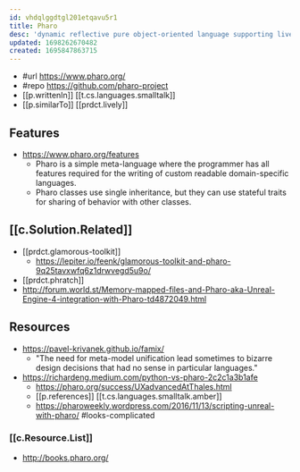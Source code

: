 ```yaml
---
id: vhdqlggdtgl201etqavu5r1
title: Pharo
desc: 'dynamic reflective pure object-oriented language supporting live programming inspired by Smalltalk'
updated: 1698262670482
created: 1695847863715
---
```


- #url https://www.pharo.org/
- #repo https://github.com/pharo-project
- [[p.writtenIn]] [[t.cs.languages.smalltalk]]
- [[p.similarTo]] [[prdct.lively]]

## Features

- https://www.pharo.org/features
  - Pharo is a simple meta-language where the programmer has all features required for the writing of custom readable domain-specific languages.
  - Pharo classes use single inheritance, but they can use stateful traits for sharing of behavior with other classes.

## [[c.Solution.Related]]

- [[prdct.glamorous-toolkit]]
  - https://lepiter.io/feenk/glamorous-toolkit-and-pharo-9q25tavxwfq6z1drwvegd5u9o/
- [[prdct.phratch]]
- http://forum.world.st/Memory-mapped-files-and-Pharo-aka-Unreal-Engine-4-integration-with-Pharo-td4872049.html

## Resources

- https://pavel-krivanek.github.io/famix/
  - "The need for meta-model unification lead sometimes to bizarre design decisions that had no sense in particular languages."
- https://richardeng.medium.com/python-vs-pharo-2c2c1a3b1afe
  - https://pharo.org/success/UXadvancedAtThales.html
  - [[p.references]] [[t.cs.languages.smalltalk.amber]]
  - https://pharoweekly.wordpress.com/2016/11/13/scripting-unreal-with-pharo/ #looks-complicated


### [[c.Resource.List]]

- http://books.pharo.org/
